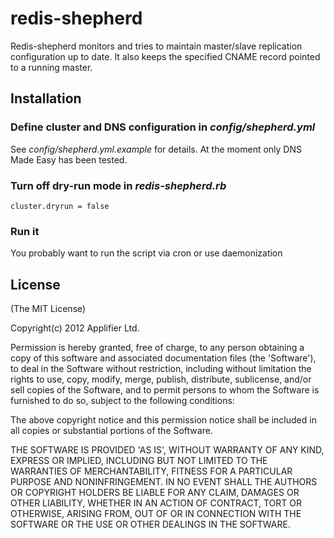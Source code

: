# redis-shepherd
Redis-shepherd monitors and tries to maintain master/slave replication configuration up to date. It also keeps the specified CNAME record pointed to a running master.

## Installation

### Define cluster and DNS configuration in _config/shepherd.yml_
See _config/shepherd.yml.example_ for details. At the moment only DNS Made Easy has been tested. 

### Turn off dry-run mode in _redis-shepherd.rb_

    cluster.dryrun = false

### Run it
You probably want to run the script via cron or use daemonization

## License
(The MIT License)

Copyright(c) 2012 Applifier Ltd.<br />

Permission is hereby granted, free of charge, to any person obtaining
a copy of this software and associated documentation files (the
'Software'), to deal in the Software without restriction, including
without limitation the rights to use, copy, modify, merge, publish,
distribute, sublicense, and/or sell copies of the Software, and to
permit persons to whom the Software is furnished to do so, subject to
the following conditions:

The above copyright notice and this permission notice shall be
included in all copies or substantial portions of the Software.

THE SOFTWARE IS PROVIDED 'AS IS', WITHOUT WARRANTY OF ANY KIND,
EXPRESS OR IMPLIED, INCLUDING BUT NOT LIMITED TO THE WARRANTIES OF
MERCHANTABILITY, FITNESS FOR A PARTICULAR PURPOSE AND NONINFRINGEMENT.
IN NO EVENT SHALL THE AUTHORS OR COPYRIGHT HOLDERS BE LIABLE FOR ANY
CLAIM, DAMAGES OR OTHER LIABILITY, WHETHER IN AN ACTION OF CONTRACT,
TORT OR OTHERWISE, ARISING FROM, OUT OF OR IN CONNECTION WITH THE
SOFTWARE OR THE USE OR OTHER DEALINGS IN THE SOFTWARE.

